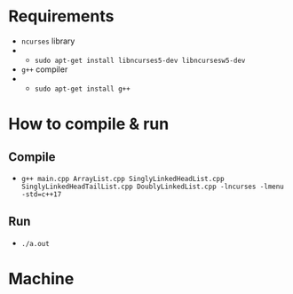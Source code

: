 # Requirements
- `ncurses` library
- - `sudo apt-get install libncurses5-dev libncursesw5-dev`
- `g++` compiler
- - `sudo apt-get install g++`

# How to compile & run
## Compile
- `g++ main.cpp ArrayList.cpp SinglyLinkedHeadList.cpp SinglyLinkedHeadTailList.cpp DoublyLinkedList.cpp -lncurses -lmenu -std=c++17`

## Run
- `./a.out`

# Machine
